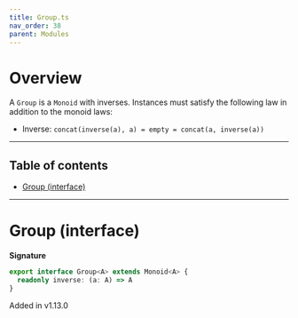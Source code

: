 ```yaml
---
title: Group.ts
nav_order: 38
parent: Modules
---
```


# Overview

A `Group` is a `Monoid` with inverses. Instances must satisfy the following law in addition to the monoid laws:

- Inverse: `concat(inverse(a), a) = empty = concat(a, inverse(a))`

---

<h2 class="text-delta">Table of contents</h2>

- [Group (interface)](#group-interface)

---

# Group (interface)

**Signature**

```ts
export interface Group<A> extends Monoid<A> {
  readonly inverse: (a: A) => A
}
```

Added in v1.13.0

